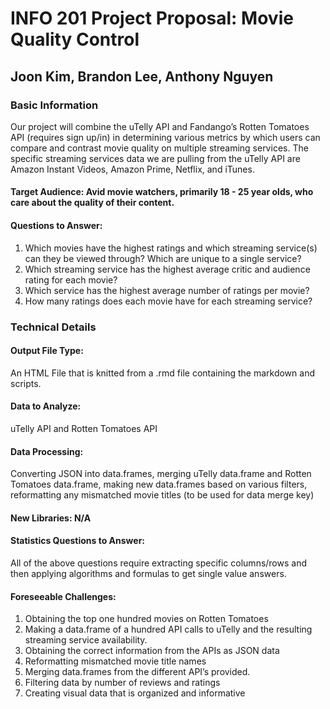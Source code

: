 # INFO 201 Project Proposal: Movie Quality Control
## Joon Kim, Brandon Lee, Anthony Nguyen

### Basic Information

Our project will combine the uTelly API and Fandango’s Rotten Tomatoes API (requires sign up/in) in determining various metrics by which users can compare and contrast movie quality on multiple streaming services. The specific streaming services data we are pulling from the uTelly API are Amazon Instant Videos, Amazon Prime, Netflix, and iTunes. 

#### Target Audience: Avid movie watchers, primarily 18 - 25 year olds, who care about the quality of their content.

#### Questions to Answer:

1. Which movies have the highest ratings and which streaming service(s) can they be viewed through? Which are unique to a single service?
2. Which streaming service has the highest average critic and audience rating for each movie?
3. Which service has the highest average number of ratings per movie?
4. How many ratings does each movie have for each streaming service?


### Technical Details

#### Output File Type: 
An HTML File that is knitted from a .rmd file containing the markdown and scripts.

#### Data to Analyze: 
uTelly API and Rotten Tomatoes API

#### Data Processing: 
Converting JSON into data.frames, merging uTelly data.frame and Rotten Tomatoes data.frame, making new data.frames based on various filters, reformatting any mismatched movie titles (to be used for data merge key)

#### New Libraries: N/A 

#### Statistics Questions to Answer: 
All of the above questions require extracting specific columns/rows and then applying algorithms and formulas to get single value answers. 

#### Foreseeable Challenges:
 
1. Obtaining the top one hundred movies on Rotten Tomatoes
2. Making a data.frame of a hundred API calls to uTelly and the resulting streaming service availability.
3. Obtaining the correct information from the APIs as JSON data
4. Reformatting mismatched movie title names
5. Merging data.frames from the different API’s provided.
6. Filtering data by number of reviews and ratings
7. Creating visual data that is organized and informative


